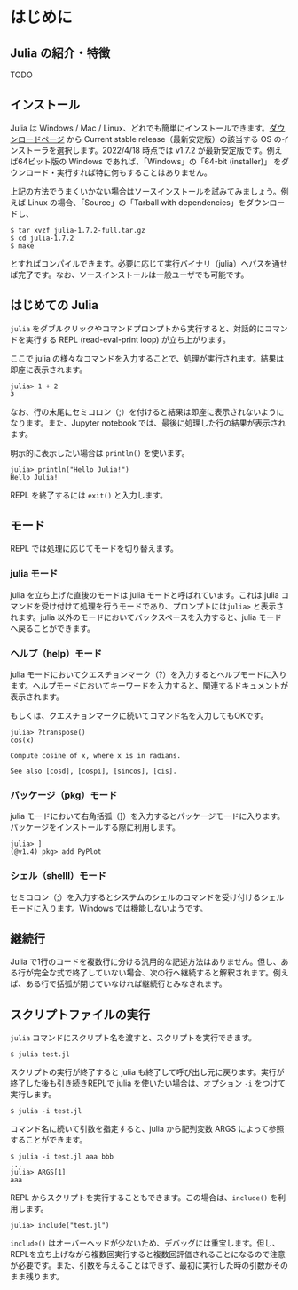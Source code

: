 # はじめに

## Julia の紹介・特徴
TODO

<!--
-->


## インストール
Julia は Windows / Mac / Linux、どれでも簡単にインストールできます。[ダウンロードページ](https://julialang.org/downloads/) から Current stable release（最新安定版）の該当する OS のインストーラを選択します。2022/4/18 時点では v1.7.2 が最新安定版です。例えば64ビット版の Windows であれば、「Windows」の「64-bit (installer)」 をダウンロード・実行すれば特に何もすることはありません。

上記の方法でうまくいかない場合はソースインストールを試みてみましょう。例えば Linux の場合、「Source」の「Tarball with dependencies」をダウンロードし、
```
$ tar xvzf julia-1.7.2-full.tar.gz
$ cd julia-1.7.2
$ make
```
とすればコンパイルできます。必要に応じて実行バイナリ（julia）へパスを通せば完了です。なお、ソースインストールは一般ユーザでも可能です。

<!--
jupyterのインストール
-->

## はじめての Julia
```julia``` をダブルクリックやコマンドプロンプトから実行すると、対話的にコマンドを実行する REPL (read-eval-print loop) が立ち上がります。
<!--
テキスト：julia立ち上げ時の様子

Jupyter notebook を使っている場合は、以下のような画面になります。

図：
-->

ここで julia の様々なコマンドを入力することで、処理が実行されます。結果は即座に表示されます。
```
julia> 1 + 2
3
```
なお、行の末尾にセミコロン（;）を付けると結果は即座に表示されないようになります。また、Jupyter notebook では、最後に処理した行の結果が表示されます。

明示的に表示したい場合は ```println()``` を使います。
```
julia> println("Hello Julia!")
Hello Julia!
```

REPL を終了するには ```exit()``` と入力します。

## モード
REPL では処理に応じてモードを切り替えます。

### julia モード
julia を立ち上げた直後のモードは julia モードと呼ばれています。これは julia コマンドを受け付けて処理を行うモードであり、プロンプトには```julia>``` と表示されます。julia 以外のモードにおいてバックスペースを入力すると、julia モードへ戻ることができます。

### ヘルプ（help）モード
julia モードにおいてクエスチョンマーク（?）を入力するとヘルプモードに入ります。ヘルプモードにおいてキーワードを入力すると、関連するドキュメントが表示されます。

もしくは、クエスチョンマークに続いてコマンド名を入力してもOKです。
```
julia> ?transpose()
cos(x)

Compute cosine of x, where x is in radians.

See also [cosd], [cospi], [sincos], [cis].
```

### パッケージ（pkg）モード
julia モードにおいて右角括弧（]）を入力するとパッケージモードに入ります。パッケージをインストールする際に利用します。
```
julia> ]
(@v1.4) pkg> add PyPlot
```

### シェル（shelll）モード
セミコロン（;）を入力するとシステムのシェルのコマンドを受け付けるシェルモードに入ります。Windows では機能しないようです。

## 継続行
Julia で1行のコードを複数行に分ける汎用的な記述方法はありません。但し、ある行が完全な式で終了していない場合、次の行へ継続すると解釈されます。例えば、ある行で括弧が閉じていなければ継続行とみなされます。

## スクリプトファイルの実行
```julia``` コマンドにスクリプト名を渡すと、スクリプトを実行できます。
```
$ julia test.jl
```
スクリプトの実行が終了すると julia も終了して呼び出し元に戻ります。実行が終了した後も引き続きREPLで julia を使いたい場合は、オプション ```-i``` をつけて実行します。
```
$ julia -i test.jl
```
コマンド名に続いて引数を指定すると、julia から配列変数 ARGS によって参照することができます。
```
$ julia -i test.jl aaa bbb
...
julia> ARGS[1]
aaa
```

REPL からスクリプトを実行することもできます。この場合は、```include()``` を利用します。
```
julia> include("test.jl")
```
```include()``` はオーバーヘッドが少ないため、デバッグには重宝します。但し、REPLを立ち上げながら複数回実行すると複数回評価されることになるので注意が必要です。また、引数を与えることはできず、最初に実行した時の引数がそのまま残ります。


